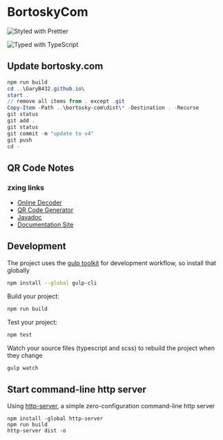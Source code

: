 # BortoskyCom

![Styled with Prettier](https://img.shields.io/badge/styled_with-prettier-ff69b4.svg)

![Typed with TypeScript](https://flat.badgen.net/badge/icon/Typed?icon=typescript&label&labelColor=blue&color=555555)

## Update bortosky.com

```powershell
npm run build
cd ..\GaryB432.github.io\
start .
// remove all items from . except .git
Copy-Item -Path ..\bortosky-com\dist\* -Destination . -Recurse
git status
git add .
git status
git commit -m "update to v4"
git push
cd -
```

## QR Code Notes

### zxing links

* [Online Decoder](https://zxing.org/w/decode.jspx)
* [QR Code Generator](https://zxing.appspot.com/generator)
* [Javadoc](https://zxing.github.io/zxing/apidocs/)
* [Documentation Site](https://zxing.github.io/zxing/)



## Development

The project uses the [gulp toolkit](https://gulpjs.com/docs/en/getting-started/quick-start) for development workflow, so install that globally

```bash
npm install --global gulp-cli
```

Build your project:

```bash
npm run build
```

Test your project:

```bash
npm test
```

Watch your source files (typescript and scss) to rebuild the project when they change

```bash
gulp watch
```

## Start command-line http server

Using [http-server](https://www.npmjs.com/package/http-server), a simple zero-configuration command-line http server

```properties
npm install -global http-server
npm run build
http-server dist -o
```
